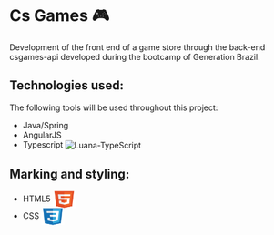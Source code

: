 # Cs Games :video_game:

Development of the front end of a game store through the back-end csgames-api developed during the bootcamp of Generation Brazil.

## Technologies used:

The following tools will be used throughout this project:

- Java/Spring
- AngularJS
- Typescript <img align="center" alt="Luana-TypeScript" height="30" width="80" src="https://img.shields.io/badge/TypeScript-007ACC?style=for-the-    badge&logo=typescript&logoColor=white">

## Marking and styling:

- HTML5  <img align="center" alt="Luana-HTML" height="30" width="40" src="https://raw.githubusercontent.com/devicons/devicon/master/icons/html5/html5-original.svg">
- CSS <img align="center" alt="Luana-CSS" height="30" width="40" src="https://raw.githubusercontent.com/devicons/devicon/master/icons/css3/css3-original.svg">


